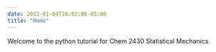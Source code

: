 ```yaml
---
date: 2021-01-04T16:02:06-05:00
title: "Home"
---
```



Welcome to the python tutorial for Chem 2430 Statistical Mechanics

